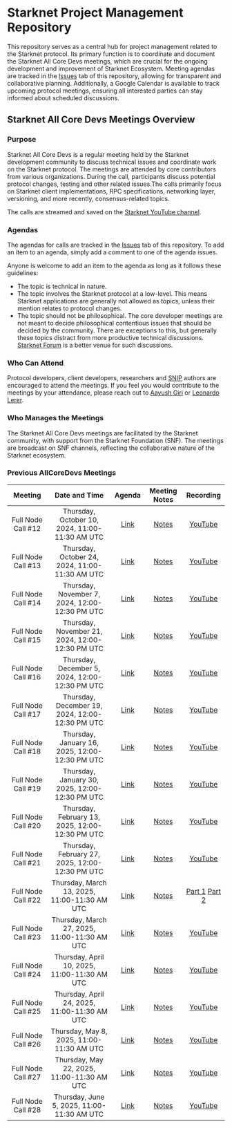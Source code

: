 # Starknet Project Management Repository

This repository serves as a central hub for project management related to the Starknet protocol. Its primary function is to coordinate and document the Starknet All Core Devs meetings, which are crucial for the ongoing development and improvement of Starknet Ecosystem. Meeting agendas are tracked in the [Issues](https://github.com/starknet-io/pm/issues) tab of this repository, allowing for transparent and collaborative planning. Additionally, a Google Calendar is available to track upcoming protocol meetings, ensuring all interested parties can stay informed about scheduled discussions.

## Starknet All Core Devs Meetings Overview
### Purpose
Starknet All Core Devs is a regular meeting held by the Starknet development community to discuss technical issues and coordinate work on the Starknet protocol. The meetings are attended by core contributors from various organizations. During the call, participants discuss potential protocol changes, testing and other related issues.The calls primarily focus on Starknet client implementations, RPC specifications, networking layer, versioning, and more recently, consensus-related topics.

The calls are streamed and saved on the [Starknet YouTube channel](https://www.youtube.com/@starknet_foundation/playlists).

### Agendas
The agendas for calls are tracked in the [Issues](https://github.com/starknet-io/pm/issues) tab of this repository. To add an item to an agenda, simply add a comment to one of the agenda issues.

Anyone is welcome to add an item to the agenda as long as it follows these guidelines:

- The topic is technical in nature.
- The topic involves the Starknet protocol at a low-level. This means Starknet applications are generally not allowed as topics, unless their mention relates to protocol changes.
- The topic should not be philosophical. The core developer meetings are not meant to decide philosophical contentious issues that should be decided by the community. There are exceptions to this, but generally these topics distract from more productive technical discussions. [Starknet Forum](https://community.starknet.io/) is a better venue for such discussions.

### Who Can Attend
Protocol developers, client developers, researchers and [SNIP](https://github.com/starknet-io/SNIPs) authors are encouraged to attend the meetings. If you feel you would contribute to the meetings by your attendance, please reach out to [Aayush Giri](mailto:aayush@nethermind.io) or [Leonardo Lerer](mailto:leo@starkware.co).

### Who Manages the Meetings
The Starknet All Core Devs meetings are facilitated by the Starknet community, with support from the Starknet Foundation (SNF). The meetings are broadcast on SNF channels, reflecting the collaborative nature of the Starknet ecosystem.

### Previous AllCoreDevs Meetings
| Meeting | Date and Time | Agenda | Meeting Notes | Recording |
|:-------:|:-------------:|:------:|:-------------:|:---------:|
| Full Node Call #12 | Thursday, October 10, 2024, 11:00-11:30 AM UTC | [Link](https://github.com/starknet-io/pm/issues/1) | [Notes](https://github.com/starknet-io/pm/blob/main/AllCoreDevs-Full-Nodes-Meetings/call_012.md) | [YouTube](https://www.youtube.com/watch?v=vvHvVMeUgRw) |
| Full Node Call #13 | Thursday, October 24, 2024, 11:00-11:30 AM UTC | [Link](https://github.com/starknet-io/pm/issues/2) | [Notes](https://github.com/starknet-io/pm/blob/main/AllCoreDevs-Full-Nodes-Meetings/call_013.md) | [YouTube](https://www.youtube.com/watch?v=qhKjI9v4SjA) |
| Full Node Call #14 | Thursday, November 7, 2024, 12:00-12:30 PM UTC | [Link](https://github.com/starknet-io/pm/issues/3) | [Notes](https://github.com/starknet-io/pm/blob/main/AllCoreDevs-Full-Nodes-Meetings/call_014.md) | [YouTube](https://www.youtube.com/watch?v=6W8C9XzqKAw&list=PLMXIoXErTTYW7_3FjybBzJXhfZwvSchPa) |
| Full Node Call #15 | Thursday, November 21, 2024, 12:00-12:30 PM UTC | [Link](https://github.com/starknet-io/pm/issues/5) | [Notes](https://github.com/starknet-io/pm/blob/main/AllCoreDevs-Full-Nodes-Meetings/call_015.md) | [YouTube](https://www.youtube.com/watch?v=QeSYeCxswfo&list=PLMXIoXErTTYW7_3FjybBzJXhfZwvSchPa) |
| Full Node Call #16 | Thursday, December 5, 2024, 12:00-12:30 PM UTC | [Link](https://github.com/starknet-io/pm/issues/6) | [Notes](https://github.com/starknet-io/pm/blob/main/AllCoreDevs-Full-Nodes-Meetings/call_016.md) | [YouTube](https://www.youtube.com/watch?v=-HWTvHMBQIQ&list=PLMXIoXErTTYW7_3FjybBzJXhfZwvSchPa&index=2&t=1298s) |
| Full Node Call #17 | Thursday, December 19, 2024, 12:00-12:30 PM UTC | [Link](https://github.com/starknet-io/pm/issues/7) | [Notes](https://github.com/starknet-io/pm/blob/main/AllCoreDevs-Full-Nodes-Meetings/call_017.md) | [YouTube](https://www.youtube.com/watch?v=TOFQG5ic8UA&list=PLMXIoXErTTYW7_3FjybBzJXhfZwvSchPa&index=1) |
| Full Node Call #18 | Thursday, January 16, 2025, 12:00-12:30 PM UTC | [Link](https://github.com/starknet-io/pm/issues/8) | [Notes](https://github.com/starknet-io/pm/blob/main/AllCoreDevs-Full-Nodes-Meetings/call_018.md) | [YouTube](https://www.youtube.com/watch?v=93t37QP8DME&list=PLMXIoXErTTYW7_3FjybBzJXhfZwvSchPa&index=13) |
| Full Node Call #19 | Thursday, January 30, 2025, 12:00-12:30 PM UTC | [Link](https://github.com/starknet-io/pm/issues/9) | [Notes](https://github.com/starknet-io/pm/blob/main/AllCoreDevs-Full-Nodes-Meetings/call_019.md) | [YouTube](https://www.youtube.com/watch?v=JQoMZTtZbJU&list=PLMXIoXErTTYW7_3FjybBzJXhfZwvSchPa&index=12) |
| Full Node Call #20 | Thursday, February 13, 2025, 12:00-12:30 PM UTC | [Link](https://github.com/starknet-io/pm/issues/10) | [Notes](https://github.com/starknet-io/pm/blob/main/AllCoreDevs-Full-Nodes-Meetings/call_020.md) | [YouTube](https://www.youtube.com/watch?v=QHUOB6oHoJo&list=PLMXIoXErTTYW7_3FjybBzJXhfZwvSchPa&index=11) |
| Full Node Call #21 | Thursday, February 27, 2025, 12:00-12:30 PM UTC | [Link](https://github.com/starknet-io/pm/issues/11) | [Notes](https://github.com/starknet-io/pm/blob/main/AllCoreDevs-Full-Nodes-Meetings/call_021.md) | [YouTube](https://www.youtube.com/watch?v=x84vu_AJlkM&list=PLMXIoXErTTYW7_3FjybBzJXhfZwvSchPa&index=10) |
| Full Node Call #22 | Thursday, March 13, 2025, 11:00-11:30 AM UTC | [Link](https://github.com/starknet-io/pm/issues/12) | [Notes](https://github.com/starknet-io/pm/blob/main/AllCoreDevs-Full-Nodes-Meetings/call_022.md) | [Part 1](https://www.youtube.com/watch?v=fCIikziOhDg&list=PLMXIoXErTTYW7_3FjybBzJXhfZwvSchPa&index=9) [Part 2](https://www.youtube.com/watch?v=D-RrtbUL87s&list=PLMXIoXErTTYW7_3FjybBzJXhfZwvSchPa&index=8) |
| Full Node Call #23 | Thursday, March 27, 2025, 11:00-11:30 AM UTC | [Link](https://github.com/starknet-io/pm/issues/13) | [Notes](https://github.com/starknet-io/pm/blob/main/AllCoreDevs-Full-Nodes-Meetings/call_023.md) | [YouTube](https://www.youtube.com/watch?v=Z_-3LktkmCY&list=PLMXIoXErTTYW7_3FjybBzJXhfZwvSchPa&index=7) |
| Full Node Call #24 | Thursday, April 10, 2025, 11:00-11:30 AM UTC | [Link](https://github.com/starknet-io/pm/issues/14) | [Notes](https://github.com/starknet-io/pm/blob/main/AllCoreDevs-Full-Nodes-Meetings/call_024.md) | [YouTube](https://www.youtube.com/live/FajAn70HHRA) |
| Full Node Call #25 | Thursday, April 24, 2025, 11:00-11:30 AM UTC | [Link](https://github.com/starknet-io/pm/issues/15) | [Notes](https://github.com/starknet-io/pm/blob/main/AllCoreDevs-Full-Nodes-Meetings/call_025.md) | [YouTube](https://www.youtube.com/live/1jTe8vL72II) |
| Full Node Call #26 | Thursday, May 8, 2025, 11:00-11:30 AM UTC | [Link](https://github.com/starknet-io/pm/issues/16) | [Notes](https://github.com/starknet-io/pm/blob/main/AllCoreDevs-Full-Nodes-Meetings/call_026.md) | [YouTube](https://www.youtube.com/live/fmdEtDpVFpw) |
| Full Node Call #27 | Thursday, May 22, 2025, 11:00-11:30 AM UTC | [Link](https://github.com/starknet-io/pm/issues/17) | [Notes](https://github.com/starknet-io/pm/blob/main/AllCoreDevs-Full-Nodes-Meetings/call_027.md) | [YouTube](https://www.youtube.com/live/RfY-W62jQxw) |
| Full Node Call #28 | Thursday, June 5, 2025, 11:00-11:30 AM UTC | [Link](https://github.com/starknet-io/pm/issues/18) | [Notes](https://github.com/starknet-io/pm/blob/main/AllCoreDevs-Full-Nodes-Meetings/call_028.md) | [YouTube](https://www.youtube.com/live/EEqyonZXIm4) |
